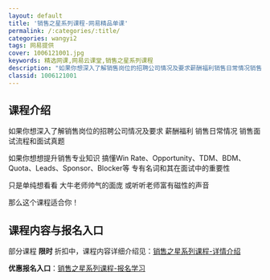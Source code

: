 ```yaml
---
layout: default
title: '销售之星系列课程-网易精品单课'
permalink: /:categories/:title/
categories: wangyi2
tags: 网易提供
cover: 1006121001.jpg
keywords: 精选网课,网易云课堂,销售之星系列课程
description: "如果你想深入了解销售岗位的招聘公司情况及要求薪酬福利销售日常情况销售面试流程和面试真题如果你想想提升销售专业知识搞懂WinRate、Opportunity、TDM、BDM、Quota、Lea"
classid: 1006121001
---
```


## 课程介绍

如果你想深入了解销售岗位的招聘公司情况及要求
薪酬福利
销售日常情况
销售面试流程和面试真题

如果你想想提升销售专业知识
搞懂Win Rate、Opportunity、TDM、BDM、Quota、Leads、Sponsor、Blocker等
专有名词和其在面试中的重要性

只是单纯想看看
大牛老师帅气的面庞
或听听老师富有磁性的声音

那么这个课程适合你！

## 课程内容与报名入口

部分课程 **限时** 折扣中，课程内容详细介绍见：[销售之星系列课程-详情介绍](https://study.163.com/course/introduction/1006121001.htm?share=1&shareId=1025206652&utm_campaign=share&utm_medium=iphoneShare&utm_source=&utm_u=1025206652)

**优惠报名入口**：[销售之星系列课程-报名学习](https://study.163.com/course/introduction/1006121001.htm?share=1&shareId=1025206652&utm_campaign=share&utm_medium=iphoneShare&utm_source=&utm_u=1025206652)

